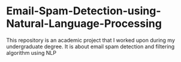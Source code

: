 # Email-Spam-Detection-using-Natural-Language-Processing
This repository is an academic project that I worked upon during my undergraduate degree. It is about email spam detection and filtering algorithm using NLP
